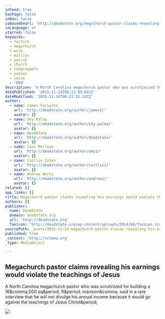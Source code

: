 ```yaml
---
inFeed: true
hasPage: false
inNav: false
isBasedOnUrl: 'http://deadstate.org/megachurch-pastor-claims-revealing-his-earnings-would-violate-the-teachings-of-jesus/'
inLanguage: en
starred: false
keywords:
  - furtick
  - megachurch
  - wccb
  - million
  - parish
  - church
  - congregants
  - pastor
  - jesus
  - '000'
description: 'A North Carolina megachurch pastor who was scrutinized for building a 16,000 sq. ft. mansion, said in a rare interview that he will not divulge his annual income because it would go against the teachings of Jesus Christ.'
datePublished: '2015-11-14T06:11:49.643Z'
dateModified: '2015-11-14T06:11:32.187Z'
author:
  - name: James Forsythe
    url: 'http://deadstate.org/author/james1/'
    avatar: {}
  - name: Sky Palma
    url: 'http://deadstate.org/author/sky-palma/'
    avatar: {}
  - name: DeadState
    url: 'http://deadstate.org/author/deadstate/'
    avatar: {}
  - name: Casi Marlowe
    url: 'http://deadstate.org/author/amy1/'
    avatar: {}
  - name: Caitlin Cohen
    url: 'http://deadstate.org/author/caitlin1/'
    avatar: {}
  - name: Andrew Wertz
    url: 'http://deadstate.org/author/andrew1/'
    avatar: {}
related: []
app_links: []
title: Megachurch pastor claims revealing his earnings would violate the teachings of Jesus
authors: []
publisher:
  name: DeadState
  domain: deadstate.org
  url: 'http://deadstate.org'
  favicon: 'http://deadstate.org/wp-content/uploads/2014/08/favicon.ico'
sourcePath: _posts/2015-11-14-megachurch-pastor-claims-revealing-his-earnings-would-violat.md
published: true
_context: 'http://schema.org'
_type: MediaObject

---
```

<article style=""><h1>Megachurch pastor claims revealing his earnings would violate the teachings of Jesus</h1><p>A North Carolina megachurch pastor who was scrutinized for building a 16&amp;comma;000 sq&amp;period; ft&amp;period; mansion&amp;comma; said in a rare interview that he will not divulge his annual income because it would go against the teachings of Jesus Christ&amp;period;</p><img src="http://i0.wp.com/deadstate.org/wp-content/uploads/2015/11/Screen-Shot-2015-11-11-at-11.53.16-PM.png?fit=1024%2C1024" /></article>